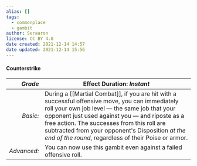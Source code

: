 ```yaml
---
alias: []
tags:
  - commonplace
  - gambit
author: Seraaron
license: CC BY 4.0
date created: 2021-12-14 14:57
date updated: 2021-12-14 15:56
---
```


#### Counterstrike

|   _Grade_ | Effect Duration: _Instant_                                                                                                                                                                                                                                                                                                                                                       |
| ----------: | ------------------------------------------------------------------------------------------------------------------------------------------------------------------------------------------------------------------------------------------------------------------------------------------------------------------------------------------------------------- |
|    _Basic:_ | During a [[Martial Combat]], if you are hit with a successful offensive move, you can immediately roll your own job level — the same job that your opponent just used against you — and riposte as a free action. The successes from this roll are subtracted from your opponent's Disposition _at the end of the round_, regardless of their Poise or armor. |
| _Advanced:_ | You can now use this gambit even against a failed offensive roll.                                                                                                                                                                                                                                                                                             |
